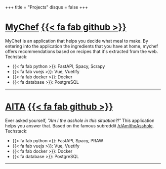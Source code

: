 +++
title = "Projects"
disqus = false
+++

# [MyChef](https://github.com/logan-connolly/mychef) [{{< fa fab github >}}](https://github.com/logan-connolly/mychef)

MyChef is an application that helps you decide what meal to make. By entering into the application the ingredients that you have at home, mychef offers recommendations based on recipes that it's extracted from the web. Techstack:

- {{< fa fab python >}}: FastAPI, Spacy, Scrapy
- {{< fa fab vuejs >}}: Vue, Vuetify
- {{< fa fab docker >}}: Docker
- {{< fa database >}}: PostgreSQL

---

# [AITA](https://github.com/logan-connolly/aita) [{{< fa fab github >}}](https://github.com/logan-connolly/aita)

Ever asked yourself, *"Am I the asshole in this situation?!"* This application helps you answer that. Based on the famous subreddit [/r/AmItheAsshole](https://www.reddit.com/r/AmItheAsshole/). Techstack:

- {{< fa fab python >}}: FastAPI, Spacy, PRAW
- {{< fa fab vuejs >}}: Vue, Vuetify
- {{< fa fab docker >}}: Docker
- {{< fa database >}}: PostgreSQL

---
